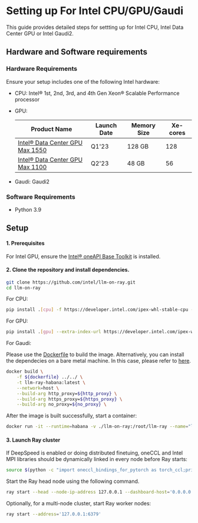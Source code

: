 # Setting up For Intel CPU/GPU/Gaudi

This guide provides detailed steps for settting up for Intel CPU, Intel Data Center GPU or Intel Gaudi2.

## Hardware and Software requirements

### Hardware Requirements

Ensure your setup includes one of the following Intel hardware:

* CPU:
Intel® 1st, 2nd, 3rd, and 4th Gen Xeon® Scalable Performance processor

* GPU:

    |Product Name|Launch Date|Memory Size|Xe-cores|
    |---|---|---|---|
    |[Intel® Data Center GPU Max 1550](https://www.intel.com/content/www/us/en/products/sku/232873/intel-data-center-gpu-max-1550/specifications.html)|Q1'23|128 GB|128|
    |[Intel® Data Center GPU Max 1100](https://www.intel.com/content/www/us/en/products/sku/232876/intel-data-center-gpu-max-1100/specifications.html)|Q2'23|48 GB|56|

* Gaudi: Gaudi2

### Software Requirements
- Python 3.9

## Setup

#### 1. Prerequisites
For Intel GPU, ensure the [Intel® oneAPI Base Toolkit](https://www.intel.com/content/www/us/en/developer/tools/oneapi/base-toolkit.html) is installed.

#### 2. Clone the repository and install dependencies.
```bash
git clone https://github.com/intel/llm-on-ray.git
cd llm-on-ray
```
For CPU:
```bash
pip install .[cpu] -f https://developer.intel.com/ipex-whl-stable-cpu -f https://download.pytorch.org/whl/torch_stable.html
```
For GPU:
```bash
pip install .[gpu] --extra-index-url https://developer.intel.com/ipex-whl-stable-xpu
```

For Gaudi:

Please use the [Dockerfile](../inference/habana/Dockerfile) to build the image. Alternatively, you can install the dependecies on a bare metal machine. In this case, please refer to [here](https://docs.habana.ai/en/latest/Installation_Guide/Bare_Metal_Fresh_OS.html#build-docker-bare).

```bash
docker build \
    -f ${dockerfile} ../../ \
    -t llm-ray-habana:latest \
    --network=host \
    --build-arg http_proxy=${http_proxy} \
    --build-arg https_proxy=${https_proxy} \
    --build-arg no_proxy=${no_proxy} \
```

After the image is built successfully, start a container:

```bash
docker run -it --runtime=habana -v ./llm-on-ray:/root/llm-ray --name="llm-ray-habana-demo" llm-ray-habana:latest 
```

#### 3. Launch Ray cluster
If DeepSpeed is enabled or doing distributed finetuing, oneCCL and Intel MPI libraries should be dynamically linked in every node before Ray starts:
```bash
source $(python -c "import oneccl_bindings_for_pytorch as torch_ccl;print(torch_ccl.cwd)")/env/setvars.sh
```
Start the Ray head node using the following command.
```bash
ray start --head --node-ip-address 127.0.0.1 --dashboard-host='0.0.0.0' --dashboard-port=8265
```
Optionally, for a multi-node cluster, start Ray worker nodes:
```bash
ray start --address='127.0.0.1:6379'
```
